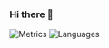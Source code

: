 ### Hi there 👋
![Metrics](https://github.com/LiuWaiting203/LiuWaiting203/blob/main/github-metrics.svg)
![Languages](https://github.com/LiuWaiting203/LiuWaiting203/blob/main/metrics.plugin.languages.svg)

<!--
**LiuWaiting203/LiuWaiting203** is a ✨ _special_ ✨ repository because its `README.md` (this file) appears on your GitHub profile.

Here are some ideas to get you started:

- 🔭 I’m currently working on ...
- 🌱 I’m currently learning ...
- 👯 I’m looking to collaborate on ...
- 🤔 I’m looking for help with ...
- 💬 Ask me about ...
- 📫 How to reach me: ...
- 😄 Pronouns: ...
- ⚡ Fun fact: ...
-->
